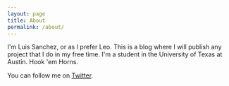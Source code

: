 ```yaml
---
layout: page
title: About
permalink: /about/
---
```


I'm Luis Sanchez, or as I prefer Leo. This is a blog where I will publish any project that I do in my free time. I'm a student in the University of Texas at Austin. Hook 'em Horns.

You can follow me on [Twitter][1].

[1]: http://twitter.com/leosanchez16
